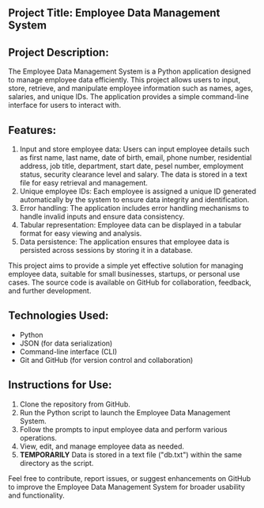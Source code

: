 ## Project Title: Employee Data Management System

## Project Description:
The Employee Data Management System is a Python application designed to manage employee data efficiently. This project allows users to input, store, retrieve, and manipulate employee information such as names, ages, salaries, and unique IDs. The application provides a simple command-line interface for users to interact with.

## Features:
1. Input and store employee data: Users can input employee details such as first name, last name, date of birth, email, phone number, residential address, job title, department, start date, pesel number, employment status, security clearance level and salary. The data is stored in a text file for easy retrieval and management.
2. Unique employee IDs: Each employee is assigned a unique ID generated automatically by the system to ensure data integrity and identification.
3. Error handling: The application includes error handling mechanisms to handle invalid inputs and ensure data consistency.
4. Tabular representation: Employee data can be displayed in a tabular format for easy viewing and analysis.
5. Data persistence: The application ensures that employee data is persisted across sessions by storing it in a database.

This project aims to provide a simple yet effective solution for managing employee data, suitable for small businesses, startups, or personal use cases. The source code is available on GitHub for collaboration, feedback, and further development.

## Technologies Used:
- Python
- JSON (for data serialization)
- Command-line interface (CLI)
- Git and GitHub (for version control and collaboration)

## Instructions for Use:
1. Clone the repository from GitHub.
2. Run the Python script to launch the Employee Data Management System.
3. Follow the prompts to input employee data and perform various operations.
4. View, edit, and manage employee data as needed.
5. **TEMPORARILY** Data is stored in a text file ("db.txt") within the same directory as the script.

Feel free to contribute, report issues, or suggest enhancements on GitHub to improve the Employee Data Management System for broader usability and functionality.
